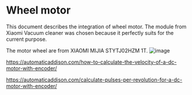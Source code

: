# Wheel motor
This document describes the integration of wheel motor. The module from Xiaomi Vacuum cleaner was chosen because it perfectly suits for the current purpose.

The motor wheel are from XIAOMI MIJIA STYTJ02HZM 1T.
![image](https://user-images.githubusercontent.com/39415360/140542558-f65f8d80-ed7f-4747-baa6-fe30600e59d4.png)


https://automaticaddison.com/how-to-calculate-the-velocity-of-a-dc-motor-with-encoder/

https://automaticaddison.com/calculate-pulses-per-revolution-for-a-dc-motor-with-encoder/
